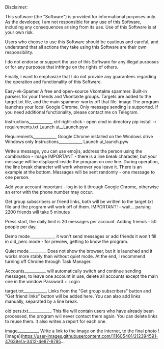 Disclaimer:

This software (the "Software") is provided for informational purposes only. As the developer, I am not responsible for any use of this Software, including any consequences arising from its use. Use of this Software is at your own risk.

Users who choose to use this Software should be cautious and careful, and understand that all actions they take using this Software are their own responsibility.

I do not endorse or support the use of this Software for any illegal purposes or for any purposes that infringe on the rights of others.

Finally, I want to emphasize that I do not provide any guarantees regarding the operation and functionality of this Software.


Easy-vk-Spamer
A free and open-source Vkontakte spammer.
Built-in parsers for your friends and Vkontakte groups.
Targets are added to the target.txt file, and the main spammer works off that file.
image
The program launches your local Google Chrome. Only message sending is supported.
If you need additional functionality, please contact me on Telegram.

Instructions____________
  ctrl right-click - open cmd in directory
  pip install -r requirements.txt
  Launch ui__Launch.pyw


Requirements____________
  Google Chrome installed on the Windows drive
  Windows only
Instructions____________
  Launch ui_launch.pyw


  Write a message, you can use emojis,
  address the person using the combination - image
  IMPORTANT - there is a line break character, but your message will be displayed
  inside the program on one line. During operation, the line break character will work
  wherever you leave it.
  There is an example at the bottom.
  Messages will be sent randomly - one message to one person.

  Add your account
  Important - log in to it through Google Chrome, otherwise
  an error with the phone number may occur.

  Get group subscribers or friend links, both will be written
  to the target.txt file and the program will work off of them.
  IMPORTANT! - wait... parsing 2200 friends will take 5 minutes

  Press start, the daily limit is 20 messages per account.
  Adding friends - 50 people per day.



Demo mode_____________
  it won't send messages or add friends
  it won't fill in old_perc
  mode - for preview,
  getting to know the program.

Quiet mode_________
  Does not show the browser, but it is launched and
  it works more stably than without quiet mode.
  At the end, I recommend turning off Chrome through Task Manager.

Accounts___________
  will automatically switch
  and continue sending messages, to leave
  one account in use, delete
  all accounts except the main one in the window
  Password + Login

target.txt____________
  Links from the "Get group subscribers" button
  and "Get friend links" button will be added here.
  You can also add links manually, separated by a line break.

old pers.txt____________
  This file will contain users who
  have already been processed, the program will never
  contact them again. You can delete links to reuse them.
  It also writes a report for each one.

image___________
  Write a link to the image on the internet, to the final photo
  ![image](https://user-images.githubusercontent.com/111605401/212394591-47639e1a-3412-4e87-9795...
